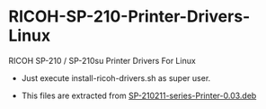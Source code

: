 # RICOH-SP-210-Printer-Drivers-Linux
RICOH SP-210 / SP-210su Printer Drivers For Linux

- Just execute install-ricoh-drivers.sh as super user.

- This files are extracted from [SP-210211-series-Printer-0.03.deb](https://github.com/droidzone/ricohsp210/tree/master)
